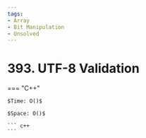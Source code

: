 ```yaml
---
tags:
- Array
- Bit Manipulation
- Unsolved
---
```



# 393. UTF-8 Validation

=== "C++"

    $Time: O()$

    $Space: O()$

    ``` c++
    ```